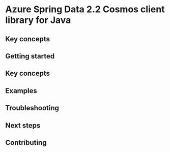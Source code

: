 # Azure Spring Data 2.2 Cosmos client library for Java

## Key concepts
## Getting started
## Key concepts
## Examples
## Troubleshooting
## Next steps
## Contributing
